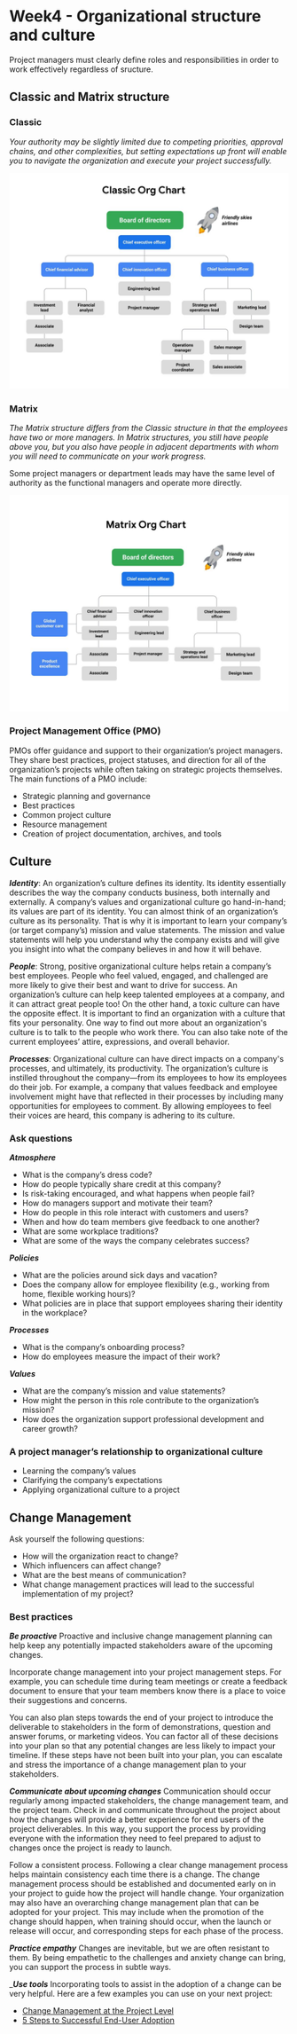 # Week4 - Organizational structure and culture
Project managers must clearly define roles and responsibilities in order to work effectively regardless of sructure.

## Classic and Matrix structure
### Classic
*Your authority may be slightly limited due to competing priorities, approval chains, and other complexities, but setting expectations up front will enable you to navigate the organization and execute your project successfully.*

![Classic](Classic-org-struct.png)

### Matrix
*The Matrix structure differs from the Classic structure in that the employees have two or more managers. In Matrix structures, you still have people above you, but you also have people in adjacent departments with whom you will need to communicate on your work progress.*

Some project managers or department leads may have the same level of authority as the functional managers and operate more directly.

![Matrix](Matrix-org-struct.png)

### Project Management Office (PMO)
PMOs offer guidance and support to their organization’s project managers. They share best practices, project statuses, and direction for all of the organization’s projects while often taking on strategic projects themselves. The main functions of a PMO include:
* Strategic planning and governance
* Best practices
* Common project culture 
* Resource management
* Creation of project documentation, archives, and tools

## Culture
___Identity___: An organization’s culture defines its identity. Its identity essentially describes the way the company conducts  business, both internally and externally. A company’s values and organizational culture go hand-in-hand; its values are part of its identity. You can almost think of an organization’s culture as its personality. That is why it is important to learn your company’s (or target company’s) mission and value statements. The mission and value statements will help you understand why the company exists and will give you insight into what the company believes in and how it will behave. 

___People___: Strong, positive organizational culture helps retain a company’s best employees. People who feel valued, engaged, and challenged are more likely to give their best and want to drive for success. An organization’s culture can help keep talented employees at a company, and it can attract great people too! On the other hand, a toxic culture can have the opposite effect. It is important to find an organization with a culture that fits your personality. One way to find out more about an organization's culture is to talk to the people who work there. You can also take note of the current employees’ attire, expressions, and overall behavior.

___Processes___: Organizational culture can have direct impacts on a company's processes, and ultimately, its productivity. The organization’s culture is instilled throughout the company—from its employees to how its employees do their job. For example, a company that values feedback and employee involvement might have that reflected in their processes by including many opportunities for employees to comment. By allowing employees to feel their voices are heard, this company is adhering to its culture.

### Ask questions
___Atmosphere___
* What is the company’s dress code? 
* How do people typically share credit at this company? 
* Is risk-taking encouraged, and what happens when people fail?
* How do managers support and motivate their team?
* How do people in this role interact with customers and users?
* When and how do team members give feedback to one another?
* What are some workplace traditions?
* What are some of the ways the company celebrates success?

___Policies___
* What are the policies around sick days and vacation?
* Does the company allow for employee flexibility (e.g., working from home, flexible working hours)?
* What policies are in place that support employees sharing their identity in the workplace?

___Processes___
* What is the company’s onboarding process?
* How do employees measure the impact of their work?

___Values___
* What are the company’s mission and value statements?
* How might the person in this role contribute to the organization’s mission?
* How does the organization support professional development and career growth?


### A project manager’s relationship to organizational culture 
* Learning the company’s values
* Clarifying the company’s expectations
* Applying organizational culture to a project

## Change Management
Ask yourself the following questions:
* How will the organization react to change?
* Which influencers can affect change?
* What are the best means of communication? 
* What change management practices will lead to the successful implementation of my project?

### Best practices
___Be proactive___
Proactive and inclusive change management planning can help keep any potentially impacted stakeholders aware of the upcoming changes.

Incorporate change management into your project management steps. For example, you can schedule time during team meetings or create a feedback document to ensure that your team members know there is a place to voice their suggestions and concerns. 

You can also plan steps towards the end of your project to introduce the deliverable to stakeholders in the form of demonstrations, question and answer forums, or marketing videos. You can factor all of these decisions into your plan so that any potential changes are less likely to impact your timeline. If these steps have not been built into your plan, you can escalate and stress the importance of a change management plan to your stakeholders. 

___Communicate about upcoming changes___
Communication should occur regularly among impacted stakeholders, the change management team, and the project team. Check in and communicate throughout the project about how the changes will provide a better experience for end users of the project deliverables. In this way, you support the process by providing everyone with the information they need to feel prepared to adjust to changes once the project is ready to launch. 

Follow a consistent process. Following a clear change management process helps maintain consistency each time there is a change. The change management process should be established and documented early on in your project to guide how the project will handle change. Your organization may also have an overarching change management plan that can be adopted for your project. This may include when the promotion of the change should happen, when training should occur, when the launch or release will occur, and corresponding steps for each phase of the process. 

___Practice empathy___
Changes are inevitable, but we are often resistant to them. By being empathetic to the challenges and anxiety change can bring, you can support the process in subtle ways. 

____Use tools___
Incorporating tools to assist in the adoption of a change can be very helpful. Here are a few examples you can use on your next project:

* [Change Management at the Project Level](https://www.prosci.com/resources/articles/change-management-at-the-project-level)
* [5 Steps to Successful End-User Adoption](https://www.citrix.com/content/dam/citrix/en_us/documents/reference-material/5-steps-to-successful-end-user-adoption.pdf)
